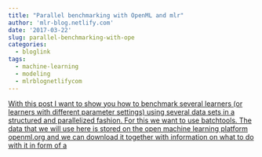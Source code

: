 ```yaml
---
title: "Parallel benchmarking with OpenML and mlr"
author: 'mlr-blog.netlify.com'
date: '2017-03-22'
slug: parallel-benchmarking-with-ope
categories:
  - bloglink
tags:
  - machine-learning
  - modeling
  - mlrblognetlifycom
---
```


[With this post I want to show you how to benchmark several learners (or learners with different parameter settings) using several data sets in a structured and parallelized fashion. For this we want to use batchtools. The data that we will use here is stored on the open machine learning platform openml.org and we can download it together with information on what to do with it in form of a<i class="fas fa-external-link-alt"></i>](https://mlr-blog.netlify.com/post/2017-03-22-parallel_benchmarking_with_openml_and_mlr/)

